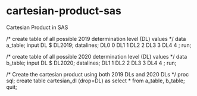 # cartesian-product-sas
Cartesian Product in SAS


/* create table of all possible 2019 determination level (DL) values */
data a_table;
	input DL $  DL2019;
	datalines;
	DL0 0
	DL1 1
	DL2 2
	DL3 3
	DL4 4
	;
run;

/* create table of all possible 2020 determination level (DL) values */
data b_table;
	input DL $ DL2020;
	datalines;
	DL1 1
	DL2 2
	DL3 3
	DL4 4
	;
run;

/* Create the cartesian product using both 2019 DLs and 2020 DLs */
proc sql;
	create table cartesian_dl (drop=DL) as
	select *
	from a_table, b_table;
quit;
